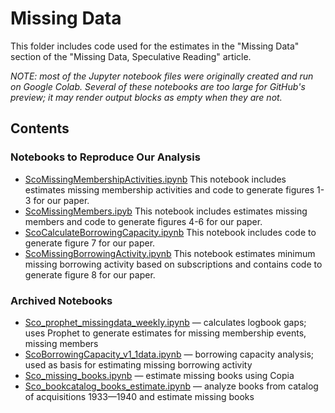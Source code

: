 # Missing Data

This folder includes code used for the estimates in the "Missing Data" section of the "Missing Data, Speculative Reading" article.

*NOTE: most of the Jupyter notebook files were originally created and run on Google Colab. Several of these notebooks are too large for GitHub's preview; it may render output blocks as empty when they are not.*

## Contents

### Notebooks to Reproduce Our Analysis

- [ScoMissingMembershipActivities.ipynb](ScoMissingMembershipActivities.ipynb) This notebook includes estimates missing membership activities and code to generate figures 1-3 for our paper.
- [ScoMissingMembers.ipyb](ScoMissingMembers.ipynb) This notebook includes estimates missing members and code to generate figures 4-6 for our paper.
- [ScoCalculateBorrowingCapacity.ipynb](ScoCalculateBorrowingCapacity.ipynb) This notebook includes code to generate figure 7 for our paper.
- [ScoMissingBorrowingActivity.ipynb](Sco_missing_borrowing_activity.ipynb) This notebook estimates minimum missing borrowing activity based on subscriptions and contains code to generate figure 8 for our paper.

### Archived Notebooks

- [Sco_prophet_missingdata_weekly.ipynb](Sco_prophet_missingdata_weekly.ipynb) — calculates logbook gaps; uses Prophet to generate estimates for missing membership events, missing members
- [ScoBorrowingCapacity_v1_1data.ipynb](ScoBorrowingCapacity_v1_1data.ipynb) — borrowing capacity analysis; used as basis for estimating missing borrowing activity
- [Sco_missing_books.ipynb](Sco_missing_books.ipynb) — estimate missing books using Copia
- [Sco_bookcatalog_books_estimate.ipynb](Sco_bookcatalog_books_estimate.ipynb) — analyze books from catalog of acquisitions 1933—1940 and estimate missing books
